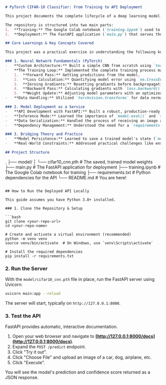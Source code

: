 ```markdown
# PyTorch CIFAR-10 Classifier: From Training to API Deployment

This project documents the complete lifecycle of a deep learning model, from building a custom Convolutional Neural Network (CNN) in PyTorch to deploying it as a live, interactive web API. The goal was to gain a hands-on, foundational understanding of the entire end-to-end machine learning pipeline.

The repository is structured into two main parts:
1.  **Training:** The Google Colab notebook (`training.ipynb`) used to train the CNN on the CIFAR-10 dataset.
2.  **Deployment:** The FastAPI application (`main.py`) that serves the trained model via a REST API.

## Core Learnings & Key Concepts Covered

This project was a practical exercise in understanding the following key areas:

### 1. Neural Network Fundamentals (PyTorch)
-   **Custom Architecture:** Built a simple CNN from scratch using `torch.nn.Module`, composing layers like `nn.Conv2d`, `nn.ReLU`, `nn.MaxPool2d`, and `nn.Linear` to understand how data flows through a network.
-   **The Training Loop:** Implemented the complete training process manually, gaining a deep understanding of the five core steps:
    1.  **Forward Pass:** Getting predictions from the model.
    2.  **Loss Calculation:** Quantifying model error using `nn.CrossEntropyLoss`.
    3.  **Zeroing Gradients:** Resetting gradients before backpropagation.
    4.  **Backward Pass:** Calculating gradients with `loss.backward()`.
    5.  **Weight Update:** Adjusting model parameters with an optimizer like `Adam`.
-   **Data Handling:** Utilized `torchvision.transforms` for data normalization and `DataLoader` for efficient, batched data pipelines.

### 2. Model Deployment as a Service
-   **API Development with FastAPI:** Built a robust, production-ready web server to expose the model's prediction capabilities.
-   **Inference Mode:** Learned the importance of `model.eval()` and `torch.no_grad()` to ensure the model behaves correctly and efficiently during prediction (disabling dropout, batch norm updates, and gradient calculations).
-   **Data Serialization:** Handled the process of receiving an image as a file over HTTP, converting it from bytes to a PIL Image, and finally transforming it into the exact PyTorch Tensor format the model expects.
-   **Dependency Management:** Understood the need for a `requirements.txt` file to ensure the application runs consistently in any environment.

### 3. Bridging Theory and Practice
-   **Model Persistence:** Learned to save a trained model's state (`model.state_dict()`) and load it for inference, decoupling the training environment from the deployment environment.
-   **Real-World Constraints:** Addressed practical challenges like ensuring input images (e.g., PNGs with alpha channels) are correctly converted to the RGB format the model was trained on.

## Project Structure

```
.
├── model/
│   └── cifar10_cnn.pth      # The saved, trained model weights
├── main.py                  # The FastAPI application for deployment
├── training.ipynb           # The Google Colab notebook for training
├── requirements.txt         # Python dependencies for the API
└── README.md                # You are here!
```

## How to Run the Deployed API Locally

This guide assumes you have Python 3.8+ installed.

### 1. Clone the Repository & Setup

```bash
git clone <your-repo-url>
cd <your-repo-name>

# Create and activate a virtual environment (recommended)
python -m venv venv
source venv/bin/activate  # On Windows, use `venv\Scripts\activate`

# Install the required dependencies
pip install -r requirements.txt
```

### 2. Run the Server

With the `model/cifar10_cnn.pth` file in place, run the FastAPI server using Uvicorn:

```bash
uvicorn main:app --reload
```

The server will start, typically on `http://127.0.0.1:8000`.

### 3. Test the API

FastAPI provides automatic, interactive documentation.

1.  Open your web browser and navigate to **[http://127.0.0.1:8000/docs](http://127.0.0.1:8000/docs)**.
2.  Expand the `POST /predict` endpoint.
3.  Click "Try it out".
4.  Click "Choose File" and upload an image of a car, dog, airplane, etc.
5.  Click "Execute".

You will see the model's prediction and confidence score returned as a JSON response.
